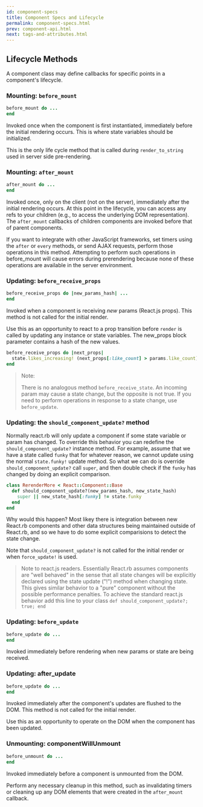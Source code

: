 ```yaml
---
id: component-specs
title: Component Specs and Lifecycle
permalink: component-specs.html
prev: component-api.html
next: tags-and-attributes.html
---
```


## Lifecycle Methods

A component class may define callbacks for  specific points in a component's lifecycle.

### Mounting: `before_mount`

```ruby
before_mount do ...
end
```

Invoked once when the component is first instantiated, immediately before the initial rendering occurs. This is where state variables should
be initialized.

This is the only life cycle method that is called during `render_to_string` used in server side pre-rendering. 

### Mounting: `after_mount`

```ruby
after_mount do ...
end
```

Invoked once, only on the client (not on the server), immediately after the initial rendering occurs. At this point in the lifecycle, you can access any refs to your children (e.g., to access the underlying DOM representation). The `after_mount` callbacks of children components are invoked before that of parent components.

If you want to integrate with other JavaScript frameworks, set timers using the `after` or `every` methods, or send AJAX requests, perform those operations in this method.  Attempting to perform such operations in before_mount will cause errors during prerendering because none of these operations are available in the server environment.


### Updating: `before_receive_props`

```ruby
before_receive_props do |new_params_hash| ...
end
```

Invoked when a component is receiving *new* params (React.js props). This method is not called for the initial render.

Use this as an opportunity to react to a prop transition before `render` is called by updating any instance or state variables. The 
new_props block parameter contains a hash of the new values.

```ruby
before_receive_props do |next_props|
  state.likes_increasing! (next_props[:like_count] > params.like_count)
end
```

> Note:
>
> There is no analogous method `before_receive_state`. An incoming param may cause a state change, but the opposite is not true. If you need to perform operations in response to a state change, use `before_update`.


### Updating: the `should_component_update?` method

Normally react.rb will only update a component if some state variable or param has changed.  To override this behavior you can redefine the `should_component_update?` instance method.  For example, assume that we have a state called `funky` that for whatever reason, we
cannot update using the normal `state.funky!` update method.  So what we can do is override `should_component_update?` call `super`, and then double check if the `funky` has changed by doing an explicit comparison.

```ruby
class RerenderMore < React::Component::Base
  def should_component_update?(new_params_hash, new_state_hash)
    super || new_state_hash[:funky] != state.funky
  end
end
```

Why would this happen?  Most likey there is integration between new React.rb components and other data structures being maintained outside of React.rb, and so we have to do some explicit comparisions to detect the state change. 

Note that `should_component_update?` is not called for the initial render or when `force_update!` is used.

> Note to react.js readers.  Essentially React.rb assumes components are "well behaved" in the sense that all state changes
> will be explicitly declared using the state update ("!") method when changing state.  This gives similar behavior to a 
> "pure" component without the possible performance penalties.
> To achieve the standard react.js behavior add this line to your class `def should_component_update?; true; end`

### Updating: `before_update`

```ruby
before_update do ...
end
```

Invoked immediately before rendering when new params or state are being received.  


### Updating: after_update

```ruby
before_update do ...
end
```

Invoked immediately after the component's updates are flushed to the DOM. This method is not called for the initial render.

Use this as an opportunity to operate on the DOM when the component has been updated.


### Unmounting: componentWillUnmount

```ruby
before_unmount do ...
end
```

Invoked immediately before a component is unmounted from the DOM.

Perform any necessary cleanup in this method, such as invalidating timers or cleaning up any DOM elements that were created in the `after_mount` callback.
